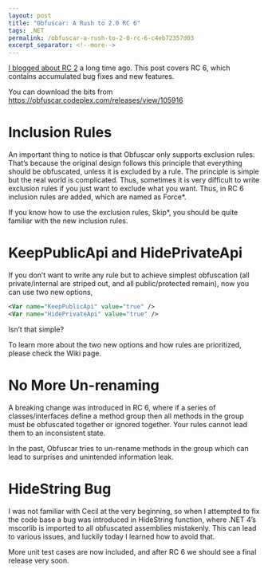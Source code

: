 ```yaml
---
layout: post
title: "Obfuscar: A Rush to 2.0 RC 6"
tags: .NET
permalink: /obfuscar-a-rush-to-2-0-rc-6-c4eb72357d03
excerpt_separator: <!--more-->
---
```

[I blogged about RC 2](/obfuscar-slightly-upgraded-and-2-0-rc-2-ba25398933e7) a long time ago. This post covers RC 6, which contains accumulated bug fixes and new features.

You can download the bits from https://obfuscar.codeplex.com/releases/view/105916
<!--more-->

# Inclusion Rules

An important thing to notice is that Obfuscar only supports exclusion rules. That’s because the original design follows this principle that everything should be obfuscated, unless it is excluded by a rule. The principle is simple but the real world is complicated. Thus, sometimes it is very difficult to write exclusion rules if you just want to exclude what you want. Thus, in RC 6 inclusion rules are added, which are named as Force*.

If you know how to use the exclusion rules, Skip*, you should be quite familiar with the new inclusion rules.

# KeepPublicApi and HidePrivateApi

If you don’t want to write any rule but to achieve simplest obfuscation (all private/internal are striped out, and all public/protected remain), now you can use two new options,

``` xml
<Var name="KeepPublicApi" value="true" />
<Var name="HidePrivateApi" value="true" />
```

Isn’t that simple?

To learn more about the two new options and how rules are prioritized, please check the Wiki page.

# No More Un-renaming

A breaking change was introduced in RC 6, where if a series of classes/interfaces define a method group then all methods in the group must be obfuscated together or ignored together. Your rules cannot lead them to an inconsistent state.

In the past, Obfuscar tries to un-rename methods in the group which can lead to surprises and unintended information leak.

# HideString Bug

I was not familiar with Cecil at the very beginning, so when I attempted to fix the code base a bug was introduced in HideString function, where .NET 4’s mscorlib is imported to all obfuscated assemblies mistakenly. This can lead to various issues, and luckily today I learned how to avoid that.

More unit test cases are now included, and after RC 6 we should see a final release very soon.
